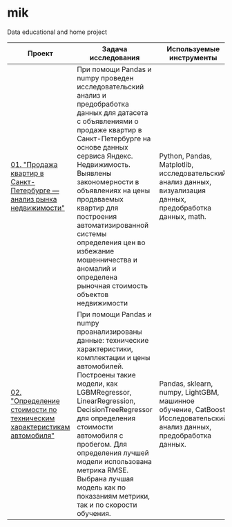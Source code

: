 # mik
Data educational and home project

| **Проект** |       **Задача исследования** | **Используемые инструменты** |
| -------------------- | --------------------- |---------------------------|
| [01. "Продажа квартир в Санкт-Петербурге — анализ рынка недвижимости"](https://github.com/ArtyKrafty/Kraftyy/tree/main/Borrowers) | При помощи Pandas и numpy проведен исследовательский анализ и предобработка данных для датасета с объявлениями о продаже квартир в Санкт-Петербурге на основе данных сервиса Яндекс. Недвижимость. Выявлены закономерности в объявлениях на цены продаваемых квартир для построения автоматизированной системы определения цен во избежание мошенничества и аномалий и определена рыночная стоимость объектов недвижимости | Python, Pandas, Matplotlib, исследовательский анализ данных, визуализация данных, предобработка данных, math.|
|[02. "Определение стоимости по техническим характеристикам автомобиля"](https://github.com/ArtyKrafty/Kraftyy/tree/main/real_state_eda) |При помощи Pandas и numpy проанализированы данные: технические характеристики, комплектации и цены автомобилей. Построены такие модели, как LGBMRegressor, LinearRegression, DecisionTreeRegressor для определения стоимости автомобиля с пробегом. Для определения лучшей модели использована метрика RMSE. Выбрана лучшая модель как по показаниям метрики, так и по скорости обучения.| Pandas, sklearn, numpy, LightGBM, машинное обучение, CatBoost. Исследовательский анализ данных, предобработка данных.|
